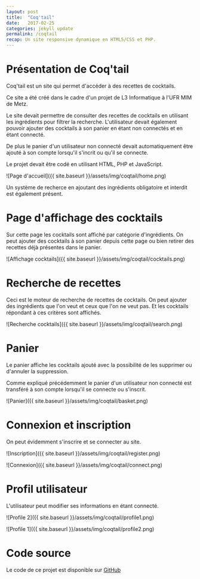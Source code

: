 ```yaml
---
layout: post
title:  "Coq'tail"
date:   2017-02-25
categories: jekyll update
permalink: /coqtail
recap: Un site responsive dynamique en HTML5/CSS et PHP.
---
```



# Présentation de Coq'tail

Coq'tail est un site qui permet d'accéder à des recettes de cocktails.

Ce site a été créé dans le cadre d'un projet de L3 Informatique à
l'UFR MIM de Metz.

Le site devait permettre de consulter des recettes de cocktails en
utilisant les ingrédients pour filtrer la recherche. L'utilisateur
devait également pouvoir ajouter des cocktails à son panier en étant
non connectés et en étant connecté.

De plus le panier d'un utilisateur non connecté devait automatiquement
être ajouté à son compte lorsqu'il s'incrit ou qu'il se connecte.

Le projet devait être codé en utilisant HTML, PHP et JavaScript.

![Page d'accueil]({{ site.baseurl }}/assets/img/coqtail/home.png)

Un système de recherce en ajoutant des ingrédients obligatoire et
interdit est également présent.

# Page d'affichage des cocktails

Sur cette page les cocktails sont affiché par catégorie d'ingrédients. 
On peut ajouter des cocktails à son panier depuis cette page ou bien
retirer des recettes déjà présentes dans le panier.

![Affichage cocktails]({{ site.baseurl }}/assets/img/coqtail/cocktails.png)

# Recherche de recettes

Ceci est le moteur de recherche de recettes de cocktails. On peut
ajouter des ingrédients que l'on veut et ceux que l'on ne veut pas. Et
les cocktails répondant à ces critères sont affichés.

![Recherche cocktails]({{ site.baseurl }}/assets/img/coqtail/search.png)

# Panier

Le panier affiche les cocktails ajouté avec la possibilité de les
supprimer ou d'annuler la suppression.

Comme expliqué précédemment le panier d'un utilisateur non connecté est
transféré à son compte lorsqu'il se connecte ou s'inscrit.

![Panier]({{ site.baseurl }}/assets/img/coqtail/basket.png)

# Connexion et inscription

On peut évidemment s'inscrire et se connecter au site.

![Inscription]({{ site.baseurl }}/assets/img/coqtail/register.png)

![Connexion]({{ site.baseurl }}/assets/img/coqtail/connect.png)

# Profil utilisateur

L'utilisateur peut modifier ses informations en étant connecté.

![Profile 2]({{ site.baseurl }}/assets/img/coqtail/profile1.png)

![Profile 1]({{ site.baseurl }}/assets/img/coqtail/profile2.png)

# Code source

Le code de ce projet est disponible sur [GitHub](https://github.com/Yutsa/Coqtail)
